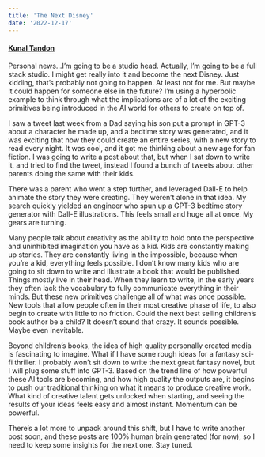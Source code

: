 ```yaml
---
title: 'The Next Disney'
date: '2022-12-17'
---
```

#### [Kunal Tandon](https://twitter.com/kunaltandon)

Personal news…I’m going to be a studio head. Actually, I’m going to be a full stack studio. I might get really into it and become the next Disney. Just kidding, that’s probably not going to happen. At least not for me. But maybe it could happen for someone else in the future? I’m using a hyperbolic example to think through what the implications are of a lot of the exciting primitives being introduced in the AI world for others to create on top of.

I saw a tweet last week from a Dad saying his son put a prompt in GPT-3 about a character he made up, and a bedtime story was generated, and it was exciting that now they could create an entire series, with a new story to read every night. It was cool, and it got me thinking about a new age for fan fiction. I was going to write a post about that, but when I sat down to write it, and tried to find the tweet, instead I found a bunch of tweets about other parents doing the same with their kids.

There was a parent who went a step further, and leveraged Dall-E to help animate the story they were creating. They weren’t alone in that idea. My search quickly yielded an engineer who spun up a GPT-3 bedtime story generator with Dall-E illustrations. This feels small and huge all at once. My gears are turning.

Many people talk about creativity as the ability to hold onto the perspective and uninhibited imagination you have as a kid. Kids are constantly making up stories. They are constantly living in the impossible, because when you’re a kid, everything feels possible. I don’t know many kids who are going to sit down to write and illustrate a book that would be published. Things mostly live in their head. When they learn to write, in the early years they often lack the vocabulary to fully communicate everything in their minds. But these new primitives challenge all of what was once possible. New tools that allow people often in their most creative phase of life, to also begin to create with little to no friction. Could the next best selling children’s book author be a child? It doesn’t sound that crazy. It sounds possible. Maybe even inevitable.

Beyond children’s books, the idea of high quality personally created media is fascinating to imagine. What if I have some rough ideas for a fantasy sci-fi thriller. I probably won’t sit down to write the next great fantasy novel, but I will plug some stuff into GPT-3. Based on the trend line of how powerful these AI tools are becoming, and how high quality the outputs are, it begins to push our traditional thinking on what it means to produce creative work. What kind of creative talent gets unlocked when starting, and seeing the results of your ideas feels easy and almost instant. Momentum can be powerful. 

There’s a lot more to unpack around this shift, but I have to write another post soon, and these posts are 100% human brain generated (for now), so I need to keep some insights for the next one. Stay tuned.
